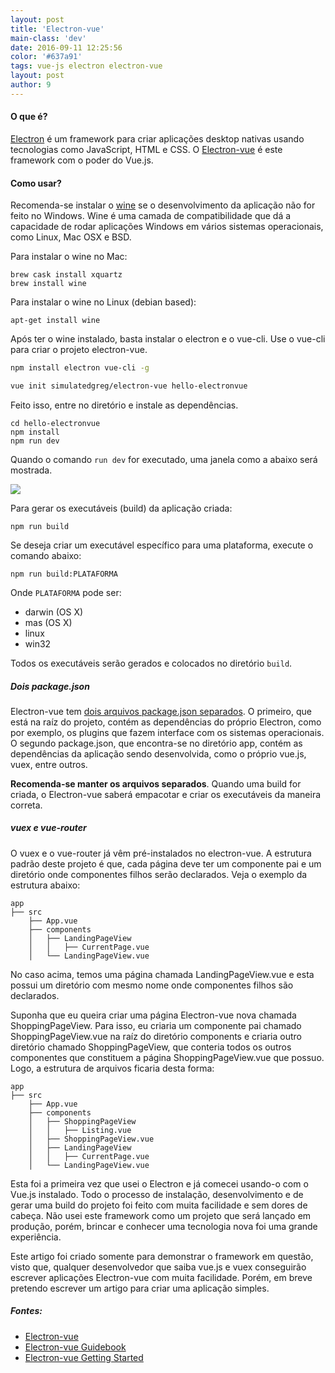 ```yaml
---
layout: post
title: 'Electron-vue'
main-class: 'dev'
date: 2016-09-11 12:25:56 
color: '#637a91'
tags: vue-js electron electron-vue
layout: post
author: 9
---
```


#### O que é?
[Electron](http://electron.atom.io/) é um framework para criar aplicações desktop nativas usando tecnologias como JavaScript, HTML e CSS. O [Electron-vue](https://github.com/SimulatedGREG/electron-vue) é este framework com o poder do Vue.js.

#### Como usar?
Recomenda-se instalar o [wine](https://www.winehq.org/) se o desenvolvimento da aplicação não for feito no Windows. Wine é uma camada de compatibilidade que dá a capacidade de rodar aplicações Windows em vários sistemas operacionais, como Linux, Mac OSX e BSD.

Para instalar o wine no Mac:
```
brew cask install xquartz
brew install wine
```

Para instalar o wine no Linux (debian based):
```
apt-get install wine
```

Após ter o wine instalado, basta instalar o electron e o vue-cli. Use o vue-cli para criar o projeto electron-vue.

```bash
npm install electron vue-cli -g

vue init simulatedgreg/electron-vue hello-electronvue
```

Feito isso, entre no diretório e instale as dependências.

```
cd hello-electronvue
npm install
npm run dev
```

Quando o comando ``run dev`` for executado, uma janela como a abaixo será mostrada.

![](/content/images/2016/09/Screen-Shot-2016-09-03-at-9-29-09-AM.png)

Para gerar os executáveis (build) da aplicação criada:
```
npm run build
```
Se deseja criar um executável específico para uma plataforma, execute o comando abaixo:
```
npm run build:PLATAFORMA
```

Onde ``PLATAFORMA`` pode ser:

 * darwin (OS X)
 * mas (OS X)
 * linux 
 * win32

Todos os executáveis serão gerados e colocados no diretório ``build``.

##### Dois package.json
Electron-vue tem [dois arquivos package.json separados](https://simulatedgreg.gitbooks.io/electron-vue/content/docs/project_structure.html). O primeiro, que está na raíz do projeto, contém as dependências do próprio Electron, como por exemplo, os plugins que fazem interface com os sistemas operacionais.
O segundo package.json, que encontra-se no diretório app, contém as dependências da aplicação sendo desenvolvida, como o próprio vue.js, vuex, entre outros.

**Recomenda-se manter os arquivos separados**. Quando uma build for criada, o Electron-vue saberá empacotar e criar os executáveis da maneira correta.

##### vuex e vue-router
O vuex e o vue-router já vêm pré-instalados no electron-vue. A estrutura padrão deste projeto é que, cada página deve ter um componente pai e um diretório onde componentes filhos serão declarados. Veja o exemplo da estrutura abaixo:
```
app
├── src
    ├── App.vue
    ├── components
    │   ├── LandingPageView
    │   │   ├── CurrentPage.vue
    │   └── LandingPageView.vue
```

No caso acima, temos uma página chamada LandingPageView.vue e esta possui um diretório com mesmo nome onde componentes filhos são declarados.

Suponha que eu queira criar uma página Electron-vue nova chamada ShoppingPageView. Para isso, eu criaria um componente pai chamado ShoppingPageView.vue na raíz do diretório components e criaria outro diretório chamado ShoppingPageView, que conteria todos os outros componentes que constituem a página ShoppingPageView.vue que possuo. Logo, a estrutura de arquivos ficaria desta forma:

```
app
├── src
    ├── App.vue
    ├── components
    │   ├── ShoppingPageView
    │   │   ├── Listing.vue
    │   ├── ShoppingPageView.vue
    │   ├── LandingPageView
    │   │   ├── CurrentPage.vue
    │   └── LandingPageView.vue
```



Esta foi a primeira vez que usei o Electron e já comecei usando-o com o Vue.js instalado. Todo o processo de instalação, desenvolvimento e de gerar uma build do projeto foi feito com muita facilidade e sem dores de cabeça. Não usei este framework como um projeto que será lançado em produção, porém, brincar e conhecer uma tecnologia nova foi uma grande experiência.

Este artigo foi criado somente para demonstrar o framework em questão, visto que, qualquer desenvolvedor que saiba vue.js e vuex conseguirão escrever aplicações Electron-vue com muita facilidade. Porém, em breve pretendo escrever um artigo para criar uma aplicação simples.

##### Fontes:

* [Electron-vue](https://github.com/SimulatedGREG/electron-vue)
* [Electron-vue Guidebook](https://www.gitbook.com/book/simulatedgreg/electron-vue/details)
* [Electron-vue Getting Started](https://simulatedgreg.gitbooks.io/electron-vue/content/docs/getting_started.html)
